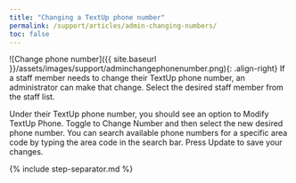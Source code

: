 ```yaml
---
title: "Changing a TextUp phone number"
permalink: /support/articles/admin-changing-numbers/
toc: false
---
```


![Change phone number]({{ site.baseurl }}/assets/images/support/adminchangephonenumber.png){: .align-right} If a staff member needs to change their TextUp phone number, an administrator can make that change. Select the desired staff member from the staff list.

Under their TextUp phone number, you should see an option to Modify TextUp Phone. Toggle to Change Number and then select the new desired phone number. You can search available phone numbers for a specific area code by typing the area code in the search bar. Press Update to save your changes.

{% include step-separator.md %}
